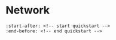 # Network

```{include} ../README.md
:start-after: <!-- start quickstart -->
:end-before: <!-- end quickstart -->
```
